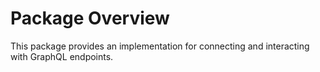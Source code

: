 # Package Overview
This package provides an implementation for connecting and interacting with GraphQL endpoints. 
